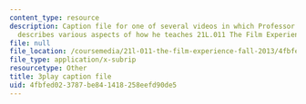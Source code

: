 ```yaml
---
content_type: resource
description: Caption file for one of several videos in which Professor David Thorburn
  describes various aspects of how he teaches 21L.011 The Film Experience.
file: null
file_location: /coursemedia/21l-011-the-film-experience-fall-2013/4fbfed023787be841418258eefd90de5_r8quwPWwurA.srt
file_type: application/x-subrip
resourcetype: Other
title: 3play caption file
uid: 4fbfed02-3787-be84-1418-258eefd90de5
---
```

